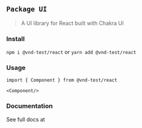 ## `Package UI`

> A UI library for React built with Chakra UI

### Install

`npm i @vnd-test/react`
or
`yarn add @vnd-test/react`

### Usage
```
import { Component } from @vnd-test/react

<Component/>
```
### Documentation
See full docs at 
